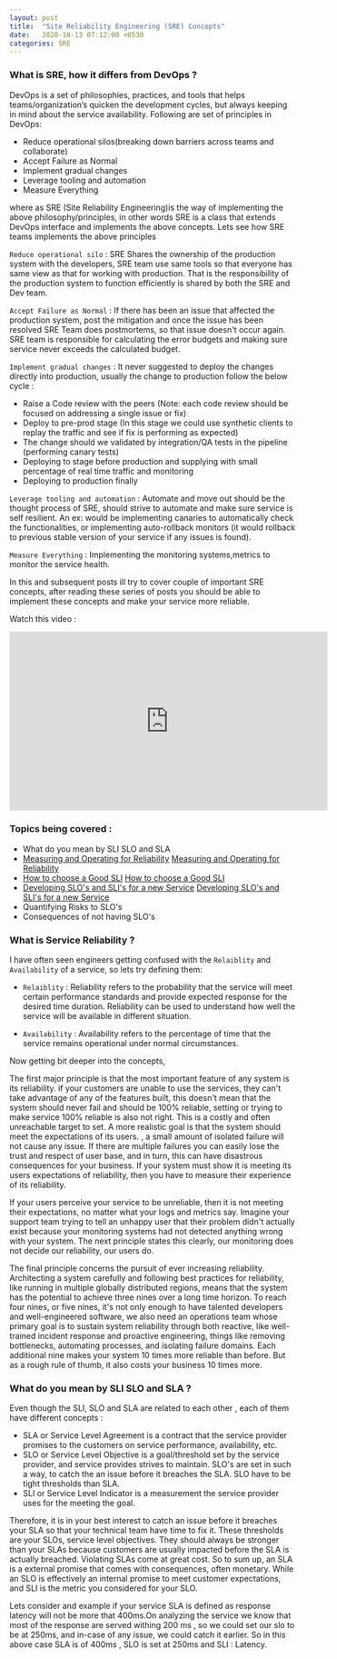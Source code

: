 ```yaml
---
layout: post
title:  "Site Reliability Engineering (SRE) Concepts"
date:   2020-10-13 07:12:00 +0530
categories: SRE
--- 
```


### What is SRE, how it differs from DevOps ?
DevOps is a set of philosophies, practices, and tools that helps teams/organization’s quicken the development cycles, 
but always keeping in mind about the service availability. Following are set of principles in DevOps: 

* Reduce operational silos(breaking down barriers across teams and collaborate)
* Accept Failure as Normal
* Implement gradual changes 
* Leverage tooling and automation 
* Measure Everything 

where as SRE (Site Reliability Engineering)is the way of implementing the above philosophy/principles, in other words 
SRE is a class that extends DevOps interface and implements the above concepts. Lets see how SRE teams implements the 
above principles
 
`Reduce operational silo` : SRE Shares the ownership of the production system with the developers, SRE team
use same tools so that everyone has same view as that for working with production. That is the responsibility of the production system
to function efficiently is shared by both the SRE and Dev team.

`Accept Failure as Normal` : If there has been an issue that affected the production system, post the mitigation and 
once the issue has been resolved SRE Team does postmortems, so that issue doesn't occur again. SRE team is responsible
for calculating the error budgets and making sure service never exceeds the calculated budget.

`Implement gradual changes` : It never suggested to deploy the changes directly into production, usually the change to 
production follow the below cycle : 
* Raise a Code review with the peers (Note: each code review should be focused on addressing a single issue or fix)
* Deploy to pre-prod stage (In this stage we could use synthetic clients to replay the traffic and see if fix is performing as expected)
* The change should we validated by integration/QA tests in the pipeline (performing canary tests)
* Deploying to stage before production and supplying with small percentage of  real time traffic and monitoring
* Deploying to production finally  

`Leverage tooling and automation` :  Automate and move out should be the thought process of SRE, should strive to 
automate and make sure service is self resilient. An ex: would be implementing canaries to automatically check the functionalities,
or implementing auto-rollback monitors (it would rollback to previous stable version of your service if any issues is found). 

`Measure Everything` :  Implementing the monitoring systems,metrics to monitor the service health.

In this and subsequent posts ill try to cover couple of important SRE concepts, after reading these series of posts 
you should be able to implement these concepts and make your service more reliable. 

Watch this video : 

<iframe width="560"
        height="315"
        src="https://www.youtube.com/embed/uTEL8Ff1Zvk"
        frameborder="0"
        allow="autoplay; encrypted-media"
        allowfullscreen>
</iframe>

### Topics being covered :
* What do you mean by SLI SLO and SLA 
* [Measuring and Operating for Reliability] [Measuring and Operating for Reliability]
* [How to choose a Good SLI] [How to choose a Good SLI]
* [Developing SLO's and SLI's for a new Service] [Developing SLO's and SLI's for a new Service]
* Quantifying Risks to SLO's
* Consequences of not having SLO's 

### What is Service Reliability ? 
I have often seen engineers getting confused with the `Relaiblity` and `Availability` of a service, so lets try defining them: 

* `Relaiblity` : Reliability refers to the probability that the service will meet certain performance standards and provide 
expected response for the desired time duration. Reliability can be used to understand how well the service will 
be available in different situation.

* `Availability` : Availability refers to the percentage of time that the service remains operational under normal 
circumstances. 

Now getting bit deeper into the concepts, 

The first major principle is that the most important feature of any system is its reliability. 
if your customers are unable to use the services, they can't take advantage of any of the features built, this doesn't mean 
that the system should never fail and should be 100% reliable, setting or trying to make service 100% reliable is also not right. 
This is a costly and often unreachable target to set. A more realistic goal is that the system should meet the expectations of its users. 
, a small amount of isolated failure will not cause any issue. If there are multiple failures you can easily lose the trust and respect of 
 user base, and in turn, this can have disastrous consequences for your business. If your system must show it is meeting 
its users expectations of reliability, then you have to measure their experience of its reliability. 

If your users perceive your service to be unreliable, then it is not meeting their expectations, no matter what your logs and metrics say. 
Imagine your support team trying to tell an unhappy user that their problem didn't actually exist because your monitoring 
systems had not detected anything wrong with your system. 
The next principle states this clearly, our monitoring does not decide our reliability, our users do. 

The final principle concerns the pursuit of ever increasing reliability. Architecting a system 
carefully and following best practices for reliability, like running in multiple globally distributed regions, means that 
the system has the potential to achieve three nines over a long time horizon. To reach four nines, or five nines, it's not only enough to 
have talented developers and well-engineered software, we also need an operations team whose primary goal is to sustain 
system reliability through both reactive, like well-trained incident response and proactive engineering, things like removing 
bottlenecks, automating processes, and isolating failure domains. Each additional nine makes your system 10 times more reliable than before. 
But as a rough rule of thumb, it also costs your business 10 times more. 


### What do you mean by SLI SLO and SLA ? 
Even though the SLI, SLO and SLA are related to each other , each of them have different concepts : 
* SLA or Service Level Agreement is a contract that the service provider promises to the customers on service performance, availability, etc.
* SLO or Service Level Objective is a goal/threshold set by the service provider, and service provides strives to maintain. 
SLO's are set in such a way, to catch the an issue before it breaches the SLA. SLO have to be tight thresholds than SLA.   
* SLI or Service Level Indicator is a measurement the service provider uses for the meeting the goal.

Therefore, it is in your best interest to catch an issue before it breaches your SLA so that your technical team have time to fix it. 
These thresholds are your SLOs, service level objectives. They should always be stronger than your SLAs because customers are usually 
impacted before the SLA is actually breached. Violating SLAs come at great cost. So to sum up, an SLA is a external promise 
that comes with consequences, often monetary. While an SLO is effectively an internal promise to meet customer expectations, and SLI 
is the metric you considered for your SLO. 

Lets consider and example if your service SLA is defined as response latency will not be more that 400ms.On analyzing the 
service we know that most of the response are served withing 200 ms , so we could set our slo to be at 250ms, and in-case 
of any issue, we could catch it earlier. So in this above case SLA is of 400ms , SLO is set at 250ms and SLI : Latency. 

[Measuring and Operating for Reliability]:/sre_blog/sre/2020/10/13/measuring-and-targeting-reliability.html
[How to choose a Good SLI]:/sre_blog/sre/2020/10/14/choose-good-sli.html
[Developing SLO's and SLI's for a new Service]:/sre_blog/sre/2020/10/14/developing-slo-sli.html
